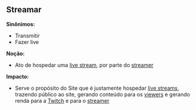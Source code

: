 ## Streamar

**Sinônimos:** 
* Transmitir 
* Fazer live

**Noção:** 
* Ato de hospedar uma [live stream](Streamer), por parte do [streamer](Streamer)

**Impacto:**
* Serve o propósito do Site que é justamente hospedar [live streams](Stream), trazendo público ao site, gerando conteúdo para os [viewers](Viewer) e gerando renda para a [Twitch](Twitch) e para o [streamer](Streamer)